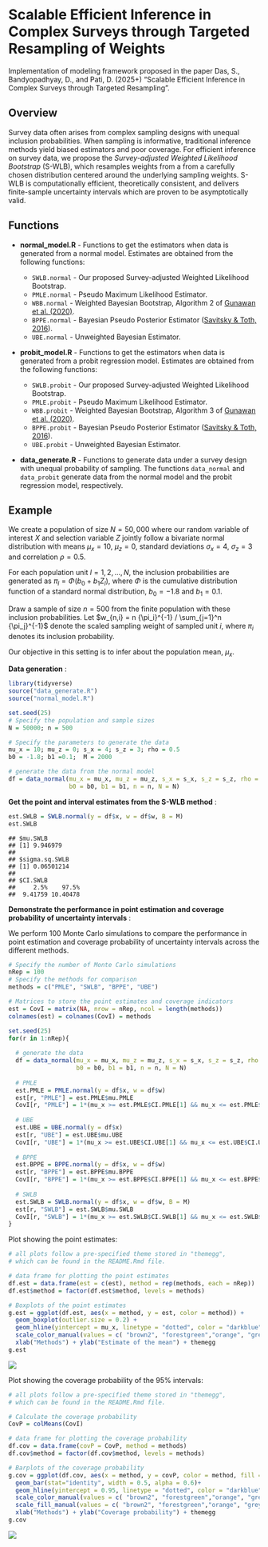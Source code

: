 Scalable Efficient Inference in Complex Surveys through Targeted
Resampling of Weights
================

Implementation of modeling framework proposed in the paper Das, S.,
Bandyopadhyay, D., and Pati, D. (2025+) “Scalable Efficient Inference in
Complex Surveys through Targeted Resampling”.

## Overview

Survey data often arises from complex sampling designs with unequal
inclusion probabilities. When sampling is informative, traditional
inference methods yield biased estimators and poor coverage. For
efficient inference on survey data, we propose the *Survey-adjusted
Weighted Likelihood Bootstrap* (S-WLB), which resamples weights from a
from a carefully chosen distribution centered around the underlying
sampling weights. S-WLB is computationally efficient, theoretically
consistent, and delivers finite-sample uncertainty intervals which are
proven to be asymptotically valid.

## Functions

- **normal_model.R** - Functions to get the estimators when data is
  generated from a normal model. Estimates are obtained from the
  following functions:

  - `SWLB.normal` - Our proposed Survey-adjusted Weighted Likelihood
    Bootstrap.
  - `PMLE.normal` - Pseudo Maximum Likelihood Estimator.
  - `WBB.normal` - Weighted Bayesian Bootstrap, Algorithm 2 of [Gunawan
    et
    al. (2020)](https://onlinelibrary.wiley.com/doi/abs/10.1111/anzs.12284).
  - `BPPE.normal` - Bayesian Pseudo Posterior Estimator ([Savitsky &
    Toth,
    2016](https://projecteuclid.org/journals/electronic-journal-of-statistics/volume-10/issue-1/Bayesian-estimation-under-informative-sampling/10.1214/16-EJS1153.full)).
  - `UBE.normal` - Unweighted Bayesian Estimator.

- **probit_model.R** - Functions to get the estimators when data is
  generated from a probit regression model. Estimates are obtained from
  the following functions:

  - `SWLB.probit` - Our proposed Survey-adjusted Weighted Likelihood
    Bootstrap.
  - `PMLE.probit` - Pseudo Maximum Likelihood Estimator.
  - `WBB.probit` - Weighted Bayesian Bootstrap, Algorithm 3 of [Gunawan
    et
    al. (2020)](https://onlinelibrary.wiley.com/doi/abs/10.1111/anzs.12284).
  - `BPPE.probit` - Bayesian Pseudo Posterior Estimator ([Savitsky &
    Toth,
    2016](https://projecteuclid.org/journals/electronic-journal-of-statistics/volume-10/issue-1/Bayesian-estimation-under-informative-sampling/10.1214/16-EJS1153.full)).
  - `UBE.probit` - Unweighted Bayesian Estimator.

- **data_generate.R** - Functions to generate data under a survey design
  with unequal probability of sampling. The functions `data_normal` and
  `data_probit` generate data from the normal model and the probit
  regression model, respectively.

## Example

We create a population of size $N = 50,000$ where our random variable of
interest $X$ and selection variable $Z$ jointly follow a bivariate
normal distribution with means $\mu_x = 10$, $\mu_z = 0$, standard
deviations $\sigma_x = 4$, $\sigma_z = 3$ and correlation $\rho = 0.5$.

For each population unit $l = 1, 2, \ldots, N$, the inclusion
probabilities are generated as $\pi_l = \Phi(b_0 + b_1 Z_l)$, where
$\Phi$ is the cumulative distribution function of a standard normal
distribution, $b_0 = -1.8$ and $b_1 = 0.1$.

Draw a sample of size $n = 500$ from the finite population with these
inclusion probabilities. Let
$w_{n,i} = n {\pi_i}^{-1} / \sum_{j=1}^n {\pi_j}^{-1}$ denote the scaled
sampling weight of sampled unit $i$, where $\pi_i$ denotes its inclusion
probability.

Our objective in this setting is to infer about the population mean,
$\mu_x$.

**Data generation** :

``` r
library(tidyverse)
source("data_generate.R")
source("normal_model.R")

set.seed(25)
# Specify the population and sample sizes
N = 50000; n = 500

# Specify the parameters to generate the data
mu_x = 10; mu_z = 0; s_x = 4; s_z = 3; rho = 0.5
b0 = -1.8; b1 =0.1;  M = 2000

# generate the data from the normal model
df = data_normal(mu_x = mu_x, mu_z = mu_z, s_x = s_x, s_z = s_z, rho = rho,
                 b0 = b0, b1 = b1, n = n, N = N)
```

**Get the point and interval estimates from the S-WLB method** :

``` r
est.SWLB = SWLB.normal(y = df$x, w = df$w, B = M)
est.SWLB
```

    ## $mu.SWLB
    ## [1] 9.946979
    ## 
    ## $sigma.sq.SWLB
    ## [1] 0.06501214
    ## 
    ## $CI.SWLB
    ##     2.5%    97.5% 
    ##  9.41759 10.40478

**Demonstrate the performance in point estimation and coverage
probability of uncertainty intervals** :

We perform $100$ Monte Carlo simulations to compare the performance in
point estimation and coverage probability of uncertainty intervals
across the different methods.

``` r
# Specify the number of Monte Carlo simulations
nRep = 100
# Specify the methods for comparison
methods = c("PMLE", "SWLB", "BPPE", "UBE")

# Matrices to store the point estimates and coverage indicators
est = CovI = matrix(NA, nrow = nRep, ncol = length(methods))
colnames(est) = colnames(CovI) = methods

set.seed(25)
for(r in 1:nRep){
  
  # generate the data
  df = data_normal(mu_x = mu_x, mu_z = mu_z, s_x = s_x, s_z = s_z, rho = rho,
                   b0 = b0, b1 = b1, n = n, N = N)
  
  # PMLE
  est.PMLE = PMLE.normal(y = df$x, w = df$w)
  est[r, "PMLE"] = est.PMLE$mu.PMLE
  CovI[r, "PMLE"] = 1*(mu_x >= est.PMLE$CI.PMLE[1] && mu_x <= est.PMLE$CI.PMLE[2])
  
  # UBE
  est.UBE = UBE.normal(y = df$x)
  est[r, "UBE"] = est.UBE$mu.UBE
  CovI[r, "UBE"] = 1*(mu_x >= est.UBE$CI.UBE[1] && mu_x <= est.UBE$CI.UBE[2])
  
  # BPPE
  est.BPPE = BPPE.normal(y = df$x, w = df$w)
  est[r, "BPPE"] = est.BPPE$mu.BPPE
  CovI[r, "BPPE"] = 1*(mu_x >= est.BPPE$CI.BPPE[1] && mu_x <= est.BPPE$CI.BPPE[2])
  
  # SWLB
  est.SWLB = SWLB.normal(y = df$x, w = df$w, B = M)
  est[r, "SWLB"] = est.SWLB$mu.SWLB
  CovI[r, "SWLB"] = 1*(mu_x >= est.SWLB$CI.SWLB[1] && mu_x <= est.SWLB$CI.SWLB[2])
}
```

Plot showing the point estimates:

``` r
# all plots follow a pre-specified theme stored in "themegg", 
# which can be found in the README.Rmd file.

# data frame for plotting the point estimates
df.est = data.frame(est = c(est), method = rep(methods, each = nRep))
df.est$method = factor(df.est$method, levels = methods)

# Boxplots of the point estimates 
g.est = ggplot(df.est, aes(x = method, y = est, color = method)) +
  geom_boxplot(outlier.size = 0.2) + 
  geom_hline(yintercept = mu_x, linetype = "dotted", color = "darkblue") +
  scale_color_manual(values = c( "brown2", "forestgreen","orange", "grey30")) +
  xlab("Methods") + ylab("Estimate of the mean") + themegg
g.est
```

![](README_files/figure-gfm/unnamed-chunk-5-1.png)<!-- -->

Plot showing the coverage probability of the $95$% intervals:

``` r
# all plots follow a pre-specified theme stored in "themegg", 
# which can be found in the README.Rmd file.

# Calculate the coverage probability
CovP = colMeans(CovI)

# data frame for plotting the coverage probability
df.cov = data.frame(covP = CovP, method = methods)
df.cov$method = factor(df.cov$method, levels = methods)

# Barplots of the coverage probability
g.cov = ggplot(df.cov, aes(x = method, y = covP, color = method, fill = method)) +
  geom_bar(stat="identity", width = 0.5, alpha = 0.6)+
  geom_hline(yintercept = 0.95, linetype = "dotted", color = "darkblue") +
  scale_color_manual(values = c( "brown2", "forestgreen","orange", "grey30")) +
  scale_fill_manual(values = c( "brown2", "forestgreen","orange", "grey30")) +
  xlab("Methods") + ylab("Coverage probability") + themegg
g.cov
```

![](README_files/figure-gfm/unnamed-chunk-6-1.png)<!-- -->
